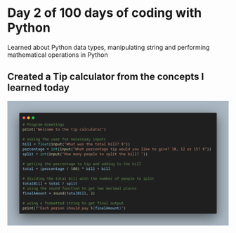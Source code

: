 # Day 2 of 100 days of coding with Python

Learned about Python data types, manipulating string and performing mathematical operations in Python

## Created a Tip calculator from the concepts I learned today

![Alt text](image.png)
